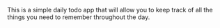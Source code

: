This is a simple daily todo app that will allow you to keep track of all the things you need to remember throughout the day. 
